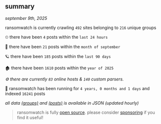
## summary
_september 9th, 2025_

ransomwatch is currently crawling `492` sites belonging to `216` unique groups

⏲ there have been `4` posts within the `last 24 hours`

🦈 there have been `21` posts within the `month of september`

🪐 there have been `185` posts within the `last 90 days`

🏚 there have been `1610` posts within the `year of 2025`

_⚙️ there are currently `83` online hosts & `140` custom parsers._

🦕 ransomwatch has been running for `4 years, 0 months and 1 days` and indexed `16241` posts

_all data  [(groups)](http://ransomwhat.telemetry.ltd/groups) and [(posts)](http://ransomwhat.telemetry.ltd/posts) is available in JSON (updated hourly)_

> ransomwatch is fully [open source](https://github.com/joshhighet/ransomwatch#ransomwatch--). please consider [sponsoring](https://github.com/sponsors/joshhighet) if you find it useful!

